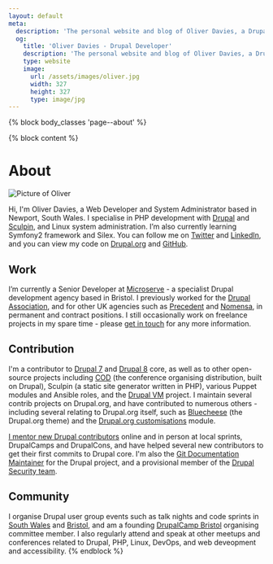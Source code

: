 ```yaml
---
layout: default
meta:
  description: 'The personal website and blog of Oliver Davies, a Drupal Developer and System Administrator from Wales, UK.'
  og:
    title: 'Oliver Davies - Drupal Developer'
    description: 'The personal website and blog of Oliver Davies, a Drupal Developer and System Administrator from Wales, UK.'
    type: website
    image:
      url: /assets/images/oliver.jpg
      width: 327
      height: 327
      type: image/jpg
---
```

{% block body_classes 'page--about' %}

{% block content %}
# About

<img src="{{ site.gravatar.url }}?s=85" alt="Picture of Oliver" class="img-circle">

Hi, I'm Oliver Davies, a Web Developer and System Administrator based in Newport, South Wales. I specialise in PHP
development with <a href="{{ site.drupalorg.nice }}">Drupal</a> and <a href="http://sculpin.io">Sculpin</a>, and Linux
system administration. I’m also currently learning Symfony2 framework and Silex. You can follow me on
<a href="{{ site.twitter.url }}">Twitter</a> and <a href="{{ site.linkedin.url }}">LinkedIn</a>, and you can view my
code on <a href="{{ site.drupalorg.url }}/track/code">Drupal.org</a> and
<a href="{{ site.github.url }}?tab=activity">GitHub</a>.

## Work

I’m currently a Senior Developer at [Microserve](https://microserve.io) - a specialist Drupal development agency based
in Bristol. I previously worked for the [Drupal Association](https://assoc.drupal.org), and for other UK agencies such
as [Precedent](http://precedent.com) and [Nomensa](http://www.nomensa.com), in permanent and contract positions. I still
occasionally work on freelance projects in my spare time - please [get in touch](/contact/) for any more information.

## Contribution

I'm a contributor to <a href="http://cgit.drupalcode.org/drupal/log/?h=7.x&qt=grep&q={{ site.drupalorg.name }}">Drupal
7</a> and <a href="http://cgit.drupalcode.org/drupal/log/?h=8.0.x&qt=grep&q={{ site.drupalorg.name }}">Drupal 8</a>
core, as well as to other open-source projects including [COD](http://usecod.io) (the conference organising
distribution, built on Drupal), Sculpin (a static site generator written in PHP), various Puppet modules and Ansible
roles, and the [Drupal VM](http://www.drupalvm.com) project. I maintain several contrib projects on Drupal.org, and have
contributed to numerous others - including several relating to Drupal.org itself, such as
[Bluecheese](http://cgit.drupalcode.org/bluecheese/log/?qt=author&q=Oliver+Davies) (the Drupal.org theme) and the
[Drupal.org customisations](http://cgit.drupalcode.org/drupalorg/log/?qt=author&q=Oliver+Davies) module.

<a href="{{ site.drupalorg.url }}/people-mentored">I mentor new Drupal contributors</a> online and in person at local
sprints, DrupalCamps and DrupalCons, and have helped several new contributors to get their first commits to Drupal core.
I'm also the [Git Documentation Maintainer](https://www.drupal.org/node/2248627#comment-8887789) for the Drupal project,
and a provisional member of the [Drupal Security team](https://www.drupal.org/security-team).

## Community

I organise Drupal user group events such as talk nights and code sprints in <a href="{{ site.meetups.swdug.url }}">South
Wales</a> and <a href="{{ site.meetups.drupalbristol.url }}">Bristol</a>, and am a founding
[DrupalCamp Bristol](http://2015.drupalcampbristol.co.uk) organising committee member. I also regularly attend and speak
at other meetups and conferences related to Drupal, PHP, Linux, DevOps, and web deveopment and accessibility.
{% endblock %}
